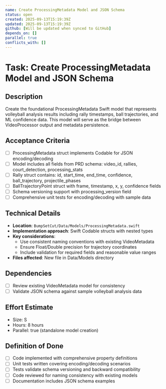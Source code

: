 ```yaml
---
name: Create ProcessingMetadata Model and JSON Schema
status: open
created: 2025-09-13T15:19:39Z
updated: 2025-09-13T15:19:39Z
github: [Will be updated when synced to GitHub]
depends_on: []
parallel: true
conflicts_with: []
---
```


# Task: Create ProcessingMetadata Model and JSON Schema

## Description
Create the foundational ProcessingMetadata Swift model that represents volleyball analysis results including rally timestamps, ball trajectories, and ML confidence data. This model will serve as the bridge between VideoProcessor output and metadata persistence.

## Acceptance Criteria
- [ ] ProcessingMetadata struct implements Codable for JSON encoding/decoding
- [ ] Model includes all fields from PRD schema: video_id, rallies, court_detection, processing_stats
- [ ] Rally struct contains: id, start_time, end_time, confidence, ball_trajectory, projectile_phases
- [ ] BallTrajectoryPoint struct with frame, timestamp, x, y, confidence fields
- [ ] Schema versioning support with processing_version field
- [ ] Comprehensive unit tests for encoding/decoding with sample data

## Technical Details
- **Location**: `BumpSetCut/Data/Models/ProcessingMetadata.swift`
- **Implementation approach**: Swift Codable structs with nested types
- **Key considerations**:
  - Use consistent naming conventions with existing VideoMetadata
  - Ensure Float/Double precision for trajectory coordinates
  - Include validation for required fields and reasonable value ranges
- **Files affected**: New file in Data/Models directory

## Dependencies
- [ ] Review existing VideoMetadata model for consistency
- [ ] Validate JSON schema against sample volleyball analysis data

## Effort Estimate
- Size: S
- Hours: 8 hours
- Parallel: true (standalone model creation)

## Definition of Done
- [ ] Code implemented with comprehensive property definitions
- [ ] Unit tests written covering encoding/decoding scenarios
- [ ] Tests validate schema versioning and backward compatibility
- [ ] Code reviewed for naming consistency with existing models
- [ ] Documentation includes JSON schema examples